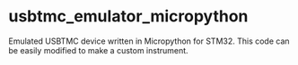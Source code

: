 # usbtmc_emulator_micropython
Emulated USBTMC device written in Micropython for STM32. This code can be easily modified to make a custom instrument.
